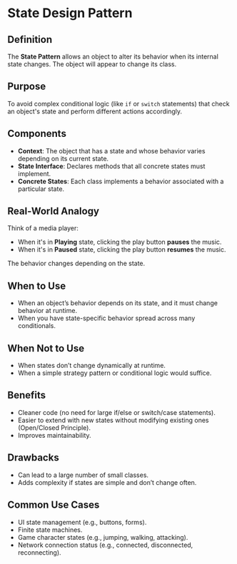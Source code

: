 # State Design Pattern

## Definition
The **State Pattern** allows an object to alter its behavior when its internal state changes. The object will appear to change its class.

## Purpose
To avoid complex conditional logic (like `if` or `switch` statements) that check an object's state and perform different actions accordingly.

## Components
- **Context**: The object that has a state and whose behavior varies depending on its current state.
- **State Interface**: Declares methods that all concrete states must implement.
- **Concrete States**: Each class implements a behavior associated with a particular state.

## Real-World Analogy
Think of a media player:
- When it's in **Playing** state, clicking the play button **pauses** the music.
- When it's in **Paused** state, clicking the play button **resumes** the music.

The behavior changes depending on the state.

## When to Use
- When an object’s behavior depends on its state, and it must change behavior at runtime.
- When you have state-specific behavior spread across many conditionals.

## When Not to Use
- When states don’t change dynamically at runtime.
- When a simple strategy pattern or conditional logic would suffice.

## Benefits
- Cleaner code (no need for large if/else or switch/case statements).
- Easier to extend with new states without modifying existing ones (Open/Closed Principle).
- Improves maintainability.

## Drawbacks
- Can lead to a large number of small classes.
- Adds complexity if states are simple and don’t change often.

## Common Use Cases
- UI state management (e.g., buttons, forms).
- Finite state machines.
- Game character states (e.g., jumping, walking, attacking).
- Network connection status (e.g., connected, disconnected, reconnecting).
